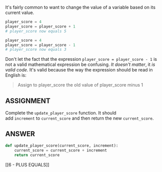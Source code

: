 It's fairly common to want to change the value of a variable based on its current value.

```python
player_score = 4
player_score = player_score + 1
# player_score now equals 5
```

```python
player_score = 4
player_score = player_score - 1
# player_score now equals 3
```

Don't let the fact that the expression `player_score = player_score - 1` is not a valid mathematical expression be confusing. _It doesn't matter_, it _is valid code_. It's valid because the way the expression should be read in English is:

> Assign to player_score the old value of player_score minus 1

## ASSIGNMENT

Complete the `update_player_score` function. It should add `increment` to `current_score` and then return the new `current_score`.

## ANSWER

```python
def update_player_score(current_score, increment):
    current_score = current_score + increment
    return current_score
```

[[6 - PLUS EQUALS]]